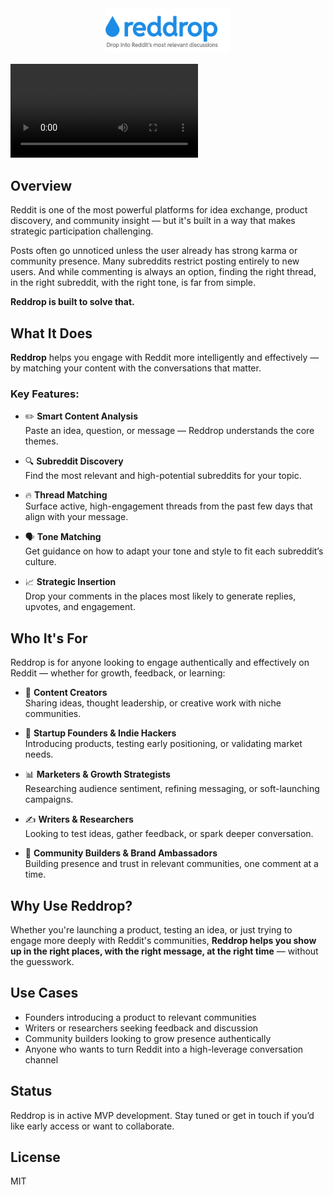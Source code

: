 <div style="text-align: center;">
  <img src="logo.svg" alt="isolated" width="200"/>
</div>

<video src="https://github.com/user-attachments/assets/3f611c8f-c823-4692-b400-458937cfa640" controls preload></video>

## Overview

Reddit is one of the most powerful platforms for idea exchange, product discovery, and community insight — but it's built in a way that makes strategic participation challenging.

Posts often go unnoticed unless the user already has strong karma or community presence. Many subreddits restrict posting entirely to new users. And while commenting is always an option, finding the right thread, in the right subreddit, with the right tone, is far from simple.

**Reddrop is built to solve that.**


## What It Does

**Reddrop** helps you engage with Reddit more intelligently and effectively — by matching your content with the conversations that matter.

### Key Features:
- ✏️ **Smart Content Analysis**  
  Paste an idea, question, or message — Reddrop understands the core themes.

- 🔍 **Subreddit Discovery**  
  Find the most relevant and high-potential subreddits for your topic.

- 🔥 **Thread Matching**  
  Surface active, high-engagement threads from the past few days that align with your message.

- 🗣️ **Tone Matching**  
  Get guidance on how to adapt your tone and style to fit each subreddit’s culture.

- 📈 **Strategic Insertion**  
  Drop your comments in the places most likely to generate replies, upvotes, and engagement.

## Who It's For

Reddrop is for anyone looking to engage authentically and effectively on Reddit — whether for growth, feedback, or learning:

- 🧠 **Content Creators**  
  Sharing ideas, thought leadership, or creative work with niche communities.

- 🚀 **Startup Founders & Indie Hackers**  
  Introducing products, testing early positioning, or validating market needs.

- 📊 **Marketers & Growth Strategists**  
  Researching audience sentiment, refining messaging, or soft-launching campaigns.

- ✍️ **Writers & Researchers**  
  Looking to test ideas, gather feedback, or spark deeper conversation.

- 🎯 **Community Builders & Brand Ambassadors**  
  Building presence and trust in relevant communities, one comment at a time.

## Why Use Reddrop?

Whether you're launching a product, testing an idea, or just trying to engage more deeply with Reddit's communities, **Reddrop helps you show up in the right places, with the right message, at the right time** — without the guesswork.

## Use Cases

- Founders introducing a product to relevant communities  
- Writers or researchers seeking feedback and discussion  
- Community builders looking to grow presence authentically  
- Anyone who wants to turn Reddit into a high-leverage conversation channel

## Status

Reddrop is in active MVP development. Stay tuned or get in touch if you’d like early access or want to collaborate.

## License

MIT
